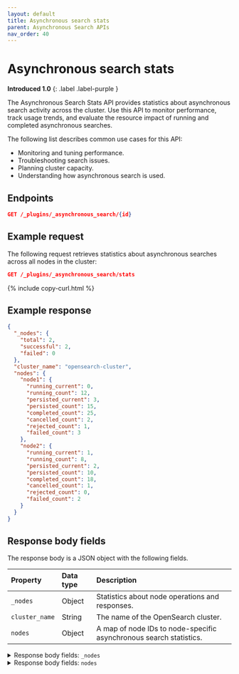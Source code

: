 ```yaml
---
layout: default
title: Asynchronous search stats
parent: Asynchronous Search APIs
nav_order: 40
---
```


# Asynchronous search stats
**Introduced 1.0**
{: .label .label-purple }


The Asynchronous Search Stats API provides statistics about asynchronous search activity across the cluster. Use this API to monitor performance, track usage trends, and evaluate the resource impact of running and completed asynchronous searches.

The following list describes common use cases for this API:

- Monitoring and tuning performance.
- Troubleshooting search issues.
- Planning cluster capacity.
- Understanding how asynchronous search is used.

<!-- spec_insert_start
api: asynchronous_search.get
component: endpoints
-->
## Endpoints
```json
GET /_plugins/_asynchronous_search/{id}
```
<!-- spec_insert_end -->

## Example request

The following request retrieves statistics about asynchronous searches across all nodes in the cluster:

```json
GET /_plugins/_asynchronous_search/stats
```
{% include copy-curl.html %}

## Example response

```json
{
  "_nodes": {
    "total": 2,
    "successful": 2,
    "failed": 0
  },
  "cluster_name": "opensearch-cluster",
  "nodes": {
    "node1": {
      "running_current": 0,
      "running_count": 12,
      "persisted_current": 3,
      "persisted_count": 15,
      "completed_count": 25,
      "cancelled_count": 2,
      "rejected_count": 1,
      "failed_count": 3
    },
    "node2": {
      "running_current": 1,
      "running_count": 8,
      "persisted_current": 2,
      "persisted_count": 10,
      "completed_count": 18,
      "cancelled_count": 1,
      "rejected_count": 0,
      "failed_count": 2
    }
  }
}
```

## Response body fields

The response body is a JSON object with the following fields.

| Property | Data type | Description |
| :--- | :--- | :--- |
| `_nodes` | Object | Statistics about node operations and responses. |
| `cluster_name` | String | The name of the OpenSearch cluster. |
| `nodes` | Object | A map of node IDs to node-specific asynchronous search statistics. |

<details markdown="block">
  <summary>
    Response body fields: <code>_nodes</code>
  </summary>
  {: .text-delta}

The statistics about node operations.

`_nodes` is a JSON object with the following fields.

| Property | Required | Data type | Description |
| :--- | :--- | :--- | :--- |
| `failed` | **Required** | Integer | The number of nodes that rejected the request or failed to respond. If this value is not 0, then a reason for the rejection or failure is included in the response. |
| `successful` | **Required** | Integer | The number of nodes that responded successfully to the request. |
| `total` | **Required** | Integer | The total number of nodes selected by the request. |
| `failures` | Optional | Array of Objects | Details about any failures that occurred during the request. Present only when there are failures. |

</details>

<details markdown="block">
  <summary>
    Response body fields: <code>nodes</code>
  </summary>
  {: .text-delta}

A map of node IDs to node-specific asynchronous search statistics.

Each entry in the `nodes` object contains the following fields:

| Property | Data type | Description |
| :--- | :--- | :--- |
| `running_current` | Integer | The number of asynchronous searches currently running on this node. |
| `running_count` | Integer | The total number of asynchronous searches that have been executed on this node since it was started. |
| `persisted_current` | Integer | The number of completed asynchronous searches that are currently persisted on this node. |
| `persisted_count` | Integer | The total number of asynchronous searches that have been persisted on this node since it was started. |
| `completed_count` | Integer | The total number of asynchronous searches that have completed successfully on this node since it was started. |
| `cancelled_count` | Integer | The total number of asynchronous searches that have been cancelled on this node since it was started. |
| `rejected_count` | Integer | The total number of asynchronous searches that have been rejected on this node since it was started. |
| `failed_count` | Integer | The total number of asynchronous searches that have failed on this node since it was started. |

</details>